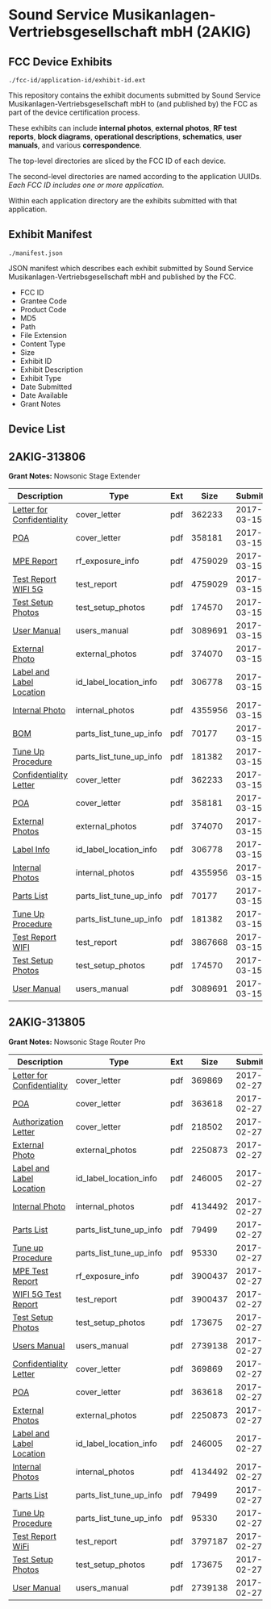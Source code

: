 # Sound Service Musikanlagen-Vertriebsgesellschaft mbH (2AKIG)
## FCC Device Exhibits

```
./fcc-id/application-id/exhibit-id.ext
```

This repository contains the exhibit documents submitted by Sound Service Musikanlagen-Vertriebsgesellschaft mbH to (and published by) the FCC as part of the device certification process.

These exhibits can include **internal photos**, **external photos**, **RF test reports**, **block diagrams**, **operational descriptions**, **schematics**, **user manuals**, and various **correspondence**.

The top-level directories are sliced by the FCC ID of each device.

The second-level directories are named according to the application UUIDs. *Each FCC ID includes one or more application.*

Within each application directory are the exhibits submitted with that application. 

## Exhibit Manifest

```
./manifest.json
```

JSON manifest which describes each exhibit submitted by Sound Service Musikanlagen-Vertriebsgesellschaft mbH and published by the FCC.

- FCC ID
- Grantee Code
- Product Code
- MD5
- Path
- File Extension
- Content Type
- Size
- Exhibit ID
- Exhibit Description
- Exhibit Type
- Date Submitted
- Date Available
- Grant Notes

## Device List
## 2AKIG-313806
**Grant Notes:** Nowsonic Stage Extender

| Description | Type | Ext | Size | Submitted | Available |
| ----------- | ---- | --- | ---- | --------- | --------- |
| [Letter for Confidentiality](2AKIG-313806/fd7c853ae21506057183ba97ea3f3c1f/3317574.pdf) | cover_letter | pdf | 362233 | 2017-03-15 | 2017-03-15 |
| [POA](2AKIG-313806/fd7c853ae21506057183ba97ea3f3c1f/3317583.pdf) | cover_letter | pdf | 358181 | 2017-03-15 | 2017-03-15 |
| [MPE Report](2AKIG-313806/fd7c853ae21506057183ba97ea3f3c1f/3317617.pdf) | rf_exposure_info | pdf | 4759029 | 2017-03-15 | 2017-03-15 |
| [Test Report WIFI 5G](2AKIG-313806/fd7c853ae21506057183ba97ea3f3c1f/3317617.pdf) | test_report | pdf | 4759029 | 2017-03-15 | 2017-03-15 |
| [Test Setup Photos](2AKIG-313806/fd7c853ae21506057183ba97ea3f3c1f/3317614.pdf) | test_setup_photos | pdf | 174570 | 2017-03-15 | 2017-03-15 |
| [User Manual](2AKIG-313806/fd7c853ae21506057183ba97ea3f3c1f/3317616.pdf) | users_manual | pdf | 3089691 | 2017-03-15 | 2017-03-15 |
| [External Photo](2AKIG-313806/fd7c853ae21506057183ba97ea3f3c1f/3317578.pdf) | external_photos | pdf | 374070 | 2017-03-15 | 2017-03-15 |
| [Label and Label Location](2AKIG-313806/fd7c853ae21506057183ba97ea3f3c1f/3317585.pdf) | id_label_location_info | pdf | 306778 | 2017-03-15 | 2017-03-15 |
| [Internal Photo](2AKIG-313806/fd7c853ae21506057183ba97ea3f3c1f/3317580.pdf) | internal_photos | pdf | 4355956 | 2017-03-15 | 2017-03-15 |
| [BOM](2AKIG-313806/fd7c853ae21506057183ba97ea3f3c1f/3317577.pdf) | parts_list_tune_up_info | pdf | 70177 | 2017-03-15 | 2017-03-15 |
| [Tune Up Procedure](2AKIG-313806/fd7c853ae21506057183ba97ea3f3c1f/3317615.pdf) | parts_list_tune_up_info | pdf | 181382 | 2017-03-15 | 2017-03-15 |
| [Confidentiality Letter](2AKIG-313806/7d0ddaf1435fc124594ca55cb2cb513b/3317574.pdf) | cover_letter | pdf | 362233 | 2017-03-15 | 2017-03-15 |
| [POA](2AKIG-313806/7d0ddaf1435fc124594ca55cb2cb513b/3317583.pdf) | cover_letter | pdf | 358181 | 2017-03-15 | 2017-03-15 |
| [External Photos](2AKIG-313806/7d0ddaf1435fc124594ca55cb2cb513b/3317578.pdf) | external_photos | pdf | 374070 | 2017-03-15 | 2017-03-15 |
| [Label Info](2AKIG-313806/7d0ddaf1435fc124594ca55cb2cb513b/3317585.pdf) | id_label_location_info | pdf | 306778 | 2017-03-15 | 2017-03-15 |
| [Internal Photos](2AKIG-313806/7d0ddaf1435fc124594ca55cb2cb513b/3317580.pdf) | internal_photos | pdf | 4355956 | 2017-03-15 | 2017-03-15 |
| [Parts List](2AKIG-313806/7d0ddaf1435fc124594ca55cb2cb513b/3317577.pdf) | parts_list_tune_up_info | pdf | 70177 | 2017-03-15 | 2017-03-15 |
| [Tune Up Procedure](2AKIG-313806/7d0ddaf1435fc124594ca55cb2cb513b/3317615.pdf) | parts_list_tune_up_info | pdf | 181382 | 2017-03-15 | 2017-03-15 |
| [Test Report WIFI](2AKIG-313806/7d0ddaf1435fc124594ca55cb2cb513b/3317708.pdf) | test_report | pdf | 3867668 | 2017-03-15 | 2017-03-15 |
| [Test Setup Photos](2AKIG-313806/7d0ddaf1435fc124594ca55cb2cb513b/3317614.pdf) | test_setup_photos | pdf | 174570 | 2017-03-15 | 2017-03-15 |
| [User Manual](2AKIG-313806/7d0ddaf1435fc124594ca55cb2cb513b/3317616.pdf) | users_manual | pdf | 3089691 | 2017-03-15 | 2017-03-15 |
## 2AKIG-313805
**Grant Notes:** Nowsonic Stage Router Pro

| Description | Type | Ext | Size | Submitted | Available |
| ----------- | ---- | --- | ---- | --------- | --------- |
| [Letter for Confidentiality](2AKIG-313805/e69fd60e04487023c18e95afdd02eabe/3297474.pdf) | cover_letter | pdf | 369869 | 2017-02-27 | 2017-02-27 |
| [POA](2AKIG-313805/e69fd60e04487023c18e95afdd02eabe/3297475.pdf) | cover_letter | pdf | 363618 | 2017-02-27 | 2017-02-27 |
| [Authorization Letter](2AKIG-313805/e69fd60e04487023c18e95afdd02eabe/3297481.pdf) | cover_letter | pdf | 218502 | 2017-02-27 | 2017-02-27 |
| [External Photo](2AKIG-313805/e69fd60e04487023c18e95afdd02eabe/3297472.pdf) | external_photos | pdf | 2250873 | 2017-02-27 | 2017-02-27 |
| [Label and Label Location](2AKIG-313805/e69fd60e04487023c18e95afdd02eabe/3297476.pdf) | id_label_location_info | pdf | 246005 | 2017-02-27 | 2017-02-27 |
| [Internal Photo](2AKIG-313805/e69fd60e04487023c18e95afdd02eabe/3297473.pdf) | internal_photos | pdf | 4134492 | 2017-02-27 | 2017-02-27 |
| [Parts List](2AKIG-313805/e69fd60e04487023c18e95afdd02eabe/3297477.pdf) | parts_list_tune_up_info | pdf | 79499 | 2017-02-27 | 2017-02-27 |
| [Tune up Procedure](2AKIG-313805/e69fd60e04487023c18e95afdd02eabe/3297479.pdf) | parts_list_tune_up_info | pdf | 95330 | 2017-02-27 | 2017-02-27 |
| [MPE Test Report](2AKIG-313805/e69fd60e04487023c18e95afdd02eabe/3297482.pdf) | rf_exposure_info | pdf | 3900437 | 2017-02-27 | 2017-02-27 |
| [WIFI 5G Test Report](2AKIG-313805/e69fd60e04487023c18e95afdd02eabe/3297482.pdf) | test_report | pdf | 3900437 | 2017-02-27 | 2017-02-27 |
| [Test Setup Photos](2AKIG-313805/e69fd60e04487023c18e95afdd02eabe/3297478.pdf) | test_setup_photos | pdf | 173675 | 2017-02-27 | 2017-02-27 |
| [Users Manual](2AKIG-313805/e69fd60e04487023c18e95afdd02eabe/3297480.pdf) | users_manual | pdf | 2739138 | 2017-02-27 | 2017-02-27 |
| [Confidentiality Letter](2AKIG-313805/7f7f0c22db5add171dc5a2d176d83b8c/3297474.pdf) | cover_letter | pdf | 369869 | 2017-02-27 | 2017-02-27 |
| [POA](2AKIG-313805/7f7f0c22db5add171dc5a2d176d83b8c/3297475.pdf) | cover_letter | pdf | 363618 | 2017-02-27 | 2017-02-27 |
| [External Photos](2AKIG-313805/7f7f0c22db5add171dc5a2d176d83b8c/3297472.pdf) | external_photos | pdf | 2250873 | 2017-02-27 | 2017-02-27 |
| [Label and Label Location](2AKIG-313805/7f7f0c22db5add171dc5a2d176d83b8c/3297476.pdf) | id_label_location_info | pdf | 246005 | 2017-02-27 | 2017-02-27 |
| [Internal Photos](2AKIG-313805/7f7f0c22db5add171dc5a2d176d83b8c/3297473.pdf) | internal_photos | pdf | 4134492 | 2017-02-27 | 2017-02-27 |
| [Parts List](2AKIG-313805/7f7f0c22db5add171dc5a2d176d83b8c/3297477.pdf) | parts_list_tune_up_info | pdf | 79499 | 2017-02-27 | 2017-02-27 |
| [Tune Up Procedure](2AKIG-313805/7f7f0c22db5add171dc5a2d176d83b8c/3297479.pdf) | parts_list_tune_up_info | pdf | 95330 | 2017-02-27 | 2017-02-27 |
| [Test Report WiFi](2AKIG-313805/7f7f0c22db5add171dc5a2d176d83b8c/3297558.pdf) | test_report | pdf | 3797187 | 2017-02-27 | 2017-02-27 |
| [Test Setup Photos](2AKIG-313805/7f7f0c22db5add171dc5a2d176d83b8c/3297478.pdf) | test_setup_photos | pdf | 173675 | 2017-02-27 | 2017-02-27 |
| [User Manual](2AKIG-313805/7f7f0c22db5add171dc5a2d176d83b8c/3297480.pdf) | users_manual | pdf | 2739138 | 2017-02-27 | 2017-02-27 |
